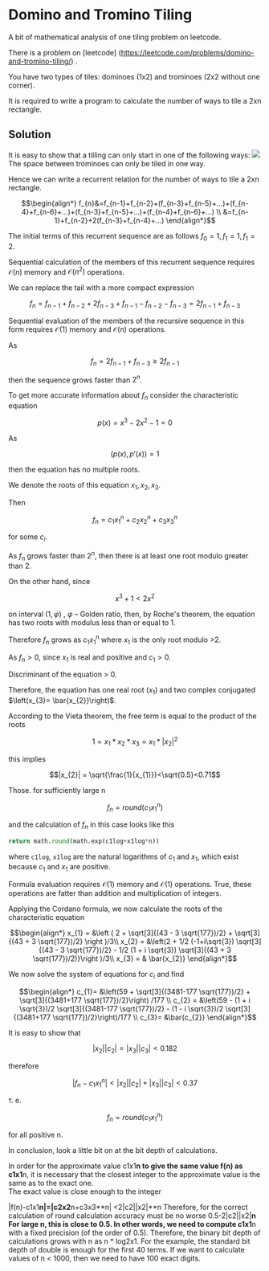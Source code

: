 # Domino and Tromino Tiling
A bit of mathematical analysis of one tiling problem on leetcode. 

There is  a problem on [leetcode] (https://leetcode.com/problems/domino-and-tromino-tiling/) .

You have two types of tiles: dominoes (1x2) and trominoes (2x2 without one corner). 

It is required to write a program to calculate the number of ways to tile a 2xn rectangle. 

## Solution
It is easy to show that a tilling can only start in one of the following ways:
![](tiling.svg2)
The space between trominoes can only be tiled in one way.

Hence we can write a recurrent relation for the number of ways to tile a 2xn rectangle.

```math
\begin{align*}
f_{n}&=f_{n-1}+f_{n-2}+(f_{n-3}+f_{n-5}+...)+(f_{n-4}+f_{n-6}+...)+(f_{n-3}+f_{n-5}+...)+(f_{n-4}+f_{n-6}+...) \\
&=f_{n-1}+f_{n-2}+2(f_{n-3}+f_{n-4}+...)
\end{align*}
```
The initial terms of this recurrent sequence are as follows $f_{0}=1,f_{1}=1,f_{1}=2$.

Sequential calculation of the members of this recurrent sequence requires $\mathcal{O}(n)$ memory and $\mathcal{O}(n^2)$ operations.

We can replace the tail with a more compact expression

```math
f_{n}=f_{n-1}+f_{n-2}+2f_{n-3}+f_{n-1}-f_{n-2}-f_{n-3}=2f_{n-1}+f_{n-3}
```
Sequential evaluation of the members of the recursive sequence in this form requires $\mathcal{O}(1)$ memory and $\mathcal{O}(n)$ operations.

As
```math
f_{n}=2f_{n-1}+f_{n-3}\geqslant 2f_{n-1}
```
then the sequence grows faster than $2^{n}$.

To get more accurate information about $f_{n}$ consider the characteristic equation
```math
p(x)=x^{3}-2x^{2}-1=0
```
As
```math
(p(x),p'(x))=1
```
then the equation has no multiple roots.

We denote the roots of this equation $x_{1},x_{2},x_{3}$.

Then 
```math
f_{n}=c_{1}x_{1}^n+c_{2}x_{2}^n+c_{3}x_{3}^n
```
for some $c_{i}$.

As $f_{n}$ grows faster than $2^{n}$, then there is at least one root modulo greater than 2.

On the other hand, since
```math 
x^3+1< 2x^2
```
on interval $\left(1, \varphi\right)$
, $\varphi$ – Golden ratio, then, by Roche's theorem, the equation has two roots with modulus less than or equal to 1.

Therefore $f_{n}$  grows as  $c_{1}x_{1}^n$ where $x_{1}$ is the only root modulo >2.

As $f_{n}>0$, since $x_{1}$ is real and positive and $c_{1}>0$.

Discriminant of the equation > 0.

Therefore, the equation has one real root $\left(x_{1}\right)$ and two complex conjugated $\left(x_{3}= \bar{x_{2}}\right)$.

According to the Vieta theorem, the free term is equal to the product of the roots
```math
1=x_{1}*x_{2}*x_{3}=x_{1}*|x_{2}|^2
```
this implies
```math
|x_{2}| = \sqrt{\frac{1}{x_{1}}}<\sqrt{0.5}<0.71
```
Those. for sufficiently large n
```math
f_{n}= round(c_{1}x_{1}^n)
```
and the calculation of $f_{n}$ in this case looks like this 
```python
return math.round(math.exp(c1log+x1log*n))
```
where `c1log`, `x1log` are the natural logarithms of $c_{1}$ and $x_{1}$, which exist because $c_{1}$ and $x_{1}$ are positive. 

Formula evaluation requires $\mathcal{O}(1)$ memory and $\mathcal{O}(1)$ operations. True, these operations are fatter than addition and multiplication of integers. 


Applying the Cordano formula, we now calculate the roots of the characteristic equation 
```math
\begin{align*}
x_{1} = &\left ( 2 + \sqrt[3]{(43 - 3 \sqrt{177})/2} + \sqrt[3]{(43 + 3 \sqrt{177})/2} \right )/3\\
x_{2} = &\left(2 + 1/2 (-1+i\sqrt{3}) \sqrt[3]{(43 - 3 \sqrt{177})/2} - 1/2 (1 + i \sqrt{3}) \sqrt[3]{(43 + 3 \sqrt{177})/2)}\right )/3\\
x_{3} = & \bar{x_{2}}
\end{align*}
```

We now solve the system of equations for $c_{i}$ and find 
```math
\begin{align*}
c_{1}= &\left(59 + \sqrt[3]{(3481-177 \sqrt{177})/2} + \sqrt[3]{(3481+177 \sqrt{177})/2}\right) /177
\\
c_{2} = &\left(59 - (1 + i \sqrt{3})/2 \sqrt[3]{(3481-177 \sqrt{177})/2} - (1 - i \sqrt{3})/2 \sqrt[3]{(3481+177 \sqrt{177})/2}\right)/177
\\
c_{3}= &\bar{c_{2}}
\end{align*}
```

It is easy to show that 
```math
|x_{2}||c_{2}|=|x_{3}||c_{3}| <0.182
```
therefore 
```math
|f_{n}-c_{1}x_{1}^n|<|x_{2}||c_{2}|+|x_{3}||c_{3}|<0.37
```
т. е. 
```math
f_{n}= round(c_{1}x_{1}^n)
```
for all positive n. 

In conclusion,  look a little bit on at the bit depth of calculations. 
 
In order for the approximate value c1x1**n to give the same value f(n) as c1x1**n, it is necessary that the closest integer to the approximate value is the same as to the exact one.  
The exact value is close enough to the integer 

|f(n)-c1x1**n|=|c2x2**n+c3x3**n| <2|c2||x2|**n
Therefore, for the correct calculation of round 
calculation accuracy must be no worse 
0.5-2|c2||x2|**n
For large n, this is close to 0.5. 
In other words, we need to compute c1x1**n with a fixed precision (of the order of 0.5). 
Therefore, the binary bit depth of calculations grows with n as n * log2x1. 
For the example, the standard bit depth of double is enough for the first 40 terms. 
If we want to calculate values of n < 1000, then we need to have 100 exact digits. 

